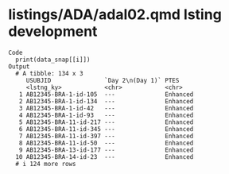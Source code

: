 # listings/ADA/adal02.qmd lsting development

    Code
      print(data_snap[[i]])
    Output
      # A tibble: 134 x 3
         USUBJID               `Day 2\n(Day 1)` PTES    
         <lstng_ky>            <chr>            <chr>   
       1 AB12345-BRA-1-id-105  ---              Enhanced
       2 AB12345-BRA-1-id-134  ---              Enhanced
       3 AB12345-BRA-1-id-42   ---              Enhanced
       4 AB12345-BRA-1-id-93   ---              Enhanced
       5 AB12345-BRA-11-id-217 ---              Enhanced
       6 AB12345-BRA-11-id-345 ---              Enhanced
       7 AB12345-BRA-11-id-397 ---              Enhanced
       8 AB12345-BRA-11-id-50  ---              Enhanced
       9 AB12345-BRA-13-id-177 ---              Enhanced
      10 AB12345-BRA-14-id-23  ---              Enhanced
      # i 124 more rows

